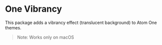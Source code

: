 # One Vibrancy

This package adds a vibrancy effect (translucent background) to Atom One themes.

> Note: Works only on macOS
